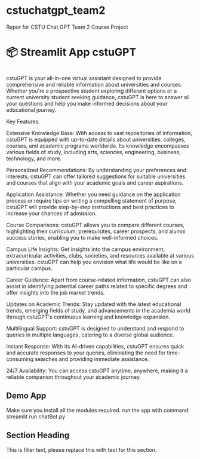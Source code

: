 # cstuchatgpt_team2
Repor for CSTU Chat GPT Team 2 Course Project

# 📦 Streamlit App cstuGPT
```
```

cstuGPT is your all-in-one virtual assistant designed to provide comprehensive and reliable information about universities and courses. Whether you're a prospective student exploring different options or a current university student seeking guidance, cstuGPT is here to answer all your questions and help you make informed decisions about your educational journey.

Key Features:

Extensive Knowledge Base: With access to vast repositories of information, cstuGPT is equipped with up-to-date details about universities, colleges, courses, and academic programs worldwide. Its knowledge encompasses various fields of study, including arts, sciences, engineering, business, technology, and more.

Personalized Recommendations: By understanding your preferences and interests, cstuGPT can offer tailored suggestions for suitable universities and courses that align with your academic goals and career aspirations.

Application Assistance: Whether you need guidance on the application process or require tips on writing a compelling statement of purpose, cstuGPT will provide step-by-step instructions and best practices to increase your chances of admission.

Course Comparisons: cstuGPT allows you to compare different courses, highlighting their curriculum, prerequisites, career prospects, and alumni success stories, enabling you to make well-informed choices.

Campus Life Insights: Get insights into the campus environment, extracurricular activities, clubs, societies, and resources available at various universities. cstuGPT can help you envision what life would be like on a particular campus.

Career Guidance: Apart from course-related information, cstuGPT can also assist in identifying potential career paths related to specific degrees and offer insights into the job market trends.

Updates on Academic Trends: Stay updated with the latest educational trends, emerging fields of study, and advancements in the academia world through cstuGPT's continuous learning and knowledge expansion.

Multilingual Support: cstuGPT is designed to understand and respond to queries in multiple languages, catering to a diverse global audience.

Instant Response: With its AI-driven capabilities, cstuGPT ensures quick and accurate responses to your queries, eliminating the need for time-consuming searches and providing immediate assistance.

24/7 Availability: You can access cstuGPT anytime, anywhere, making it a reliable companion throughout your academic journey.

## Demo App

Make sure you install all the modules required.
run the app with command: streamlit run chatBot.py


## Section Heading

This is filler text, please replace this with text for this section.

